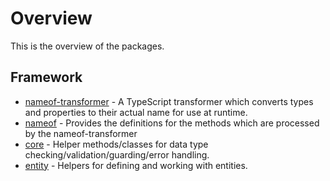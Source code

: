 # Overview

This is the overview of the packages.

## Framework

- [nameof-transformer](packages/nameof-transformer/overview) - A TypeScript transformer which converts types and properties to their actual name for use at runtime.
- [nameof](packages/nameof/overview) - Provides the definitions for the methods which are processed by the nameof-transformer
- [core](packages/core/overview) - Helper methods/classes for data type checking/validation/guarding/error handling.
- [entity](packages/entity/overview) - Helpers for defining and working with entities.
